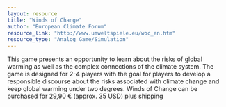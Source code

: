 ```yaml
---
layout: resource
title: "Winds of Change"
author: "European Climate Forum"
resource_link: "http://www.umweltspiele.eu/woc_en.htm"
resource_type: "Analog Game/Simulation"
---
```


This game presents an opportunity to learn about the risks of global warming as well as the complex connections of the climate system.   The game is designed for 2-4 players with the goal for players to develop a responsible discourse about the risks associated with climate change and keep global warming under two degrees.  Winds of Change can be purchased for 29,90 € (approx. 35 USD) plus shipping

